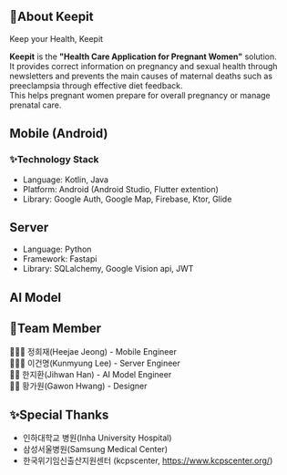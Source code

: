 ## 📖About Keepit
Keep your Health, Keepit

**Keepit** is the **"Health Care Application for Pregnant Women"** solution.
<br/>
It provides correct information on pregnancy and sexual health through newsletters and prevents the main causes of maternal deaths such as preeclampsia through effective diet feedback.
<br/>
This helps pregnant women prepare for overall pregnancy or manage prenatal care.


## Mobile (Android)
### ✨Technology Stack
- Language: Kotlin, Java
- Platform: Android (Android Studio, Flutter extention)
- Library: Google Auth, Google Map, Firebase, Ktor, Glide

## Server
- Language: Python
- Framework: Fastapi
- Library: SQLalchemy, Google Vision api, JWT
## AI Model


## 🚩Team Member
👩🏻‍💻 정희재(Heejae Jeong) - Mobile Engineer
<br/>
👨🏻‍💻 이건명(Kunmyung Lee) - Server Engineer
<br/>
👨‍💻 한지환(Jihwan Han) - AI Model Engineer
<br/>
👩‍🚀 황가원(Gawon Hwang) - Designer
<br/>

## ✨Special Thanks
- 인하대학교 병원(Inha University Hospital)
- 삼성서울병원(Samsung Medical Center)
- 한국위기임신출산지원센터 (kcpscenter, https://www.kcpscenter.org/)

